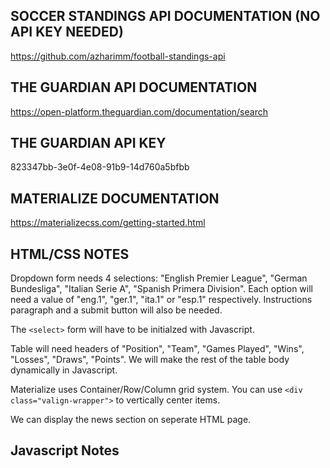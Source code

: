 ## SOCCER STANDINGS API DOCUMENTATION (NO API KEY NEEDED)
https://github.com/azharimm/football-standings-api

## THE GUARDIAN API DOCUMENTATION
https://open-platform.theguardian.com/documentation/search

## THE GUARDIAN API KEY
823347bb-3e0f-4e08-91b9-14d760a5bfbb

## MATERIALIZE DOCUMENTATION
https://materializecss.com/getting-started.html

## HTML/CSS NOTES
Dropdown form needs 4 selections: "English Premier League", "German Bundesliga", "Italian Serie A", "Spanish Primera Division". Each option will need a value of "eng.1", "ger.1", "ita.1" or "esp.1" respectively. Instructions paragraph and a submit button will also be needed. 

The `<select>` form will have to be initialzed with Javascript.

Table will need headers of "Position", "Team", "Games Played", "Wins", "Losses", "Draws", "Points". We will make the rest of the table body dynamically in Javascript. 

Materialize uses Container/Row/Column grid system. You can use `<div class="valign-wrapper">` to vertically center items. 

We can display the news section on seperate HTML page.

## Javascript Notes



